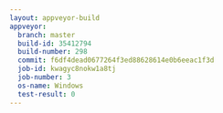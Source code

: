```yaml
---
layout: appveyor-build
appveyor:
  branch: master
  build-id: 35412794
  build-number: 298
  commit: f6df4dead0677264f3ed88628614e0b6eeac1f3d
  job-id: kwagyc8nokw1a8tj
  job-number: 3
  os-name: Windows
  test-result: 0
---
```

